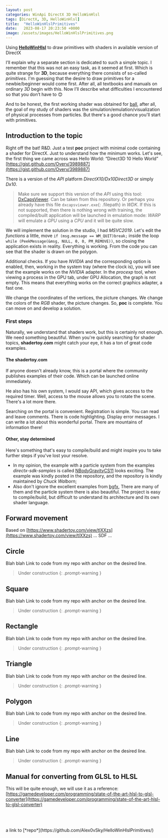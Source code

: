 ```yaml
---
layout: post
categories: WinApi DirectX 3D HelloWinHlsl
tags: [DirectX, 3D, HelloWinHlsl]
title:  "HelloWinHlslPrimitives"
date:   2023-08-17 20:23:50 +0000
image: /assets/images/HelloWinHlslPrimitives.png
---
```


Using [__HelloWinHlsl__](https://github.com/Alex0vSky/HelloWinHlsl/) to draw primitives with shaders in available version of DirectX

I’ll explain why a separate section is dedicated to such a simple topic.
I remember that this was not an easy task, as it seemed at first.
Which is quite strange for **3D**, because everything there consists of so-called *primitives*.
I'm guessing that the desire to draw primitives for a newbie/beginner would come first.
After all, all textbooks and manuals on ordinary *3D* begin with this.
Now I’ll describe what difficulties I encountered so that you don’t have to 😊

And to be honest, the first working shader was obtained for [ball](/posts/HelloWinHlslBall/),
after all, the goal of my study of shaders was the simulation/emulation/visualization of physical processes from particles.
But there's a good chance you'll start with primitives.

## Introduction to the topic
Right off the bat! R&D.
Just a test **poc** project with minimal code containing a shader for DirectX.
Just to understand how the minimum works.
Let's see, the first thing we came across was Hello World: “Direct3D 10 Hello World”
[https://gist.github.com/Overv/3989887](https://gist.github.com/Overv/3989887)

There is a version of the *API* platform *DirectX10/Dx10Direct3D* or simply *Dx10*.
> Make sure we support this version of the *API* using this tool:
[DxCapsViewer](https://github.com/microsoft/DxCapsViewer). Can be taken from this repository.
Or perhaps you already have this file `dxcapsviewer.exe`{: .filepath} in *WDK*.
If this is not supported, then there is nothing wrong with training,
the compiled/built application will be launched in emulation mode:
*WARP* will emulate a *GPU* using a *CPU* and it will be quite slow.

We will implement the solution in the studio, I had *MSVC2019*.
Let's edit the *functions* a little, move `if (msg.message == WM_QUIT)break;` inside the loop `while (PeekMessage(&msg, NULL, 0, 0, PM_REMOVE))`,
so closing the application exists in reality.
Everything is working. From the code you can see that the shader is drawn on the polygon.

Additional checks.
If you have *NVIDIA* and the corresponding option is enabled,
then, working in the system tray (where the clock is), you will see that the example works on the *NVIDIA* adapter.
In the *procexp* tool, when viewing a process in the GPU tab, under GPU Allocation, the graph is not empty.
This means that everything works on the correct graphics adapter, a fast one.

We change the coordinates of the vertices, the picture changes.
We change the colors of the *RGB* shader, the picture changes.
So, **poc** is complete.
You can move on and develop a solution.

### First steps
Naturally, we understand that shaders work, but this is certainly not enough.
We need something beautiful.
When you're quickly searching for shader topics, **shadertoy.com** might catch your eye, it has a ton of great code examples.

#### The shadertoy.com
If anyone doesn't already know, this is a portal where the community publishes examples of their code.
Which can be launched online immediately.

He also has his own system, I would say API, which gives access to the required timer.
Well, access to the mouse allows you to rotate the scene. There's a lot more there.

Searching on the portal is convenient. Registration is simple.
You can read and leave comments.
There is code highlighting. Display error messages.
I can write a lot about this wonderful portal. There are mountains of information there!

#### Other, stay determined
Here's something that's easy to compile/build and might inspire you to take further steps if you've lost your resolve.
- In my opinion, the example with a particle system from the examples *directx-sdk-samples* is called
[NBodyGravityCS11](https://github.com/walbourn/directx-sdk-samples/tree/main/NBodyGravityCS11) looks exciting.
The example was kindly posted in the repository, and the repository is kindly maintained by *Chuck Walborn*;
- Also don't ignore the excellent examples from [bgfx](https://github.com/bkaradzic/bgfx),
There are many of them and the particle system there is also beautiful.
The project is easy to compile/build, but difficult to understand its architecture and its own shader language.

## Forward movement
Based on [https://www.shadertoy.com/view/tlXXzs](https://www.shadertoy.com/view/tlXXzs)
...
SDF
...

## Circle
Blah blah
Link to code from my repo with anchor on the desired line.
> Under construction
{: .prompt-warning }

## Square
Blah blah
Link to code from my repo with anchor on the desired line.
> Under construction
{: .prompt-warning }

## Rectangle
Blah blah
Link to code from my repo with anchor on the desired line.
> Under construction
{: .prompt-warning }

## Triangle
Blah blah
Link to code from my repo with anchor on the desired line.
> Under construction
{: .prompt-warning }

## Polygon
Blah blah
Link to code from my repo with anchor on the desired line.
> Under construction
{: .prompt-warning }

## Line
Blah blah
Link to code from my repo with anchor on the desired line.
> Under construction
{: .prompt-warning }

## Manual for converting from GLSL to HLSL
This will be quite enough, we will use it as a reference:
[https://gamedeveloper.com/programming/state-of-the-art-hlsl-to-glsl-converter](https://gamedeveloper.com/programming/state-of-the-art-hlsl-to-glsl-converter)

<br/>
<br/>
<br/>
a link to [*repo*](https://github.com/Alex0vSky/HelloWinHlslPrimitives/)
